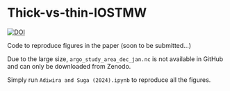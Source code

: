 # Thick-vs-thin-IOSTMW

<a href="https://zenodo.org/doi/10.5281/zenodo.10948905"><img src="https://zenodo.org/badge/784187978.svg" alt="DOI"></a>

Code to reproduce figures in the paper (soon to be submitted...)

Due to the large size, `argo_study_area_dec_jan.nc` is not available in GitHub and can only be downloaded from Zenodo. 

Simply run `Adiwira and Suga (2024).ipynb` to reproduce all the figures.
